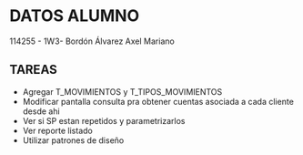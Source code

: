 # DATOS ALUMNO
 114255 - 1W3- Bordón Álvarez Axel Mariano

 ## TAREAS
 - Agregar T_MOVIMIENTOS y T_TIPOS_MOVIMIENTOS
 - Modificar pantalla consulta pra obtener cuentas asociada a cada cliente desde ahi
 - Ver si SP estan repetidos y parametrizarlos
 - Ver reporte listado
 - Utilizar patrones de diseño


